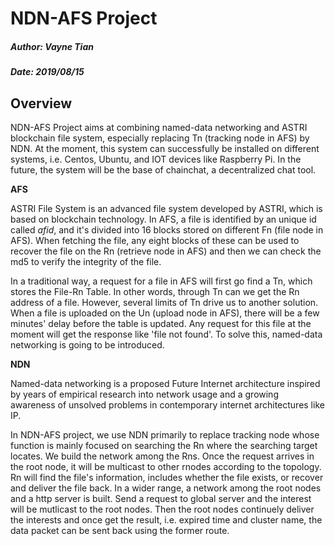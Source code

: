 # NDN-AFS Project
##### Author: Vayne Tian
##### Date: 2019/08/15

## Overview
NDN-AFS Project aims at combining named-data networking and ASTRI blockchain file system, especially replacing Tn (tracking node in AFS) by NDN. At the moment, this system can successfully be installed on different systems, i.e. Centos, Ubuntu, and IOT devices like Raspberry Pi. In the future, the system will be the base of chainchat, a decentralized chat tool.

**AFS**

ASTRI File System is an advanced file system developed by ASTRI, which is based on blockchain technology. In AFS, a file is identified by an unique id called *afid*, and it's divided into 16 blocks stored on different Fn (file node in AFS). When fetching the file, any eight blocks of these can be used to recover the file on the Rn (retrieve node in AFS) and then we can check the md5 to verify the integrity of the file.

In a traditional way, a request for a file in AFS will first go find a Tn, which stores the File-Rn Table. In other words, through Tn can we get the Rn address of a file. However, several limits of Tn drive us to another solution. When a file is uploaded on the Un (upload node in AFS), there will be a few minutes' delay before the table is updated. Any request for this file at the moment will get the response like 'file not found'. To solve this, named-data networking is going to be introduced.

**NDN**

Named-data networking is a proposed Future Internet architecture inspired by years of empirical research into network usage and a growing awareness of unsolved problems in contemporary internet architectures like IP.

In NDN-AFS project, we use NDN primarily to replace tracking node whose function is mainly focused on searching the Rn where the searching target locates. We build the network among the Rns. Once the request arrives in the root node, it will be multicast to other rnodes according to the topology. Rn will find the file's information, includes whether the file exists, or recover and deliver the file back. In a wider range, a network among the root nodes and a http server is built. Send a request to global server and the interest will be mutlicast to the root nodes. Then the root nodes continuely deliver the interests and once get the result, i.e. expired time and cluster name, the data packet can be sent back using the former route.

